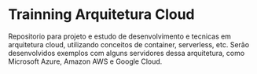 # Trainning Arquitetura Cloud
Repositorio para projeto e estudo de desenvolvimento e tecnicas em arquitetura cloud, utilizando conceitos de container, serverless, etc. Serão desenvolvidos exemplos com alguns servidores dessa arquitetura, como Microsoft Azure, Amazon AWS e Google Cloud.
